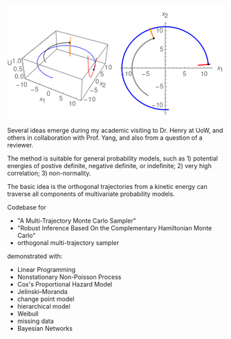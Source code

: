 ![avatar](./ring.png)

Several ideas emerge during my academic visiting to Dr. Henry at UoW, and others in collaboration with Prof. Yang, and also from a question of a reviewer.

The method is suitable for general probability models, such as 1) potential energies of postive definite, negative definite, or indefinite; 2) very high correlation; 3) non-normality.

The basic idea is the orthogonal trajectories from a kinetic energy can traverse all components of multivariate probability models.

Codebase for
* "A Multi-Trajectory Monte Carlo Sampler"
* "Robust Inference Based On the Complementary Hamiltonian Monte Carlo"
* orthogonal multi-trajectory sampler

demonstrated with:
* Linear Programming
* Nonstationary Non-Poisson Process
* Cox's Proportional Hazard Model
* Jelinski–Moranda
* change point model
* hierarchical model
* Weibull
* missing data
* Bayesian Networks
